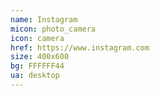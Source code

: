 ```yaml
---
name: Instagram
micon: photo_camera
icon: camera
href: https://www.instagram.com
size: 400x600
bg: FFFFFF44
ua: desktop
---
```



